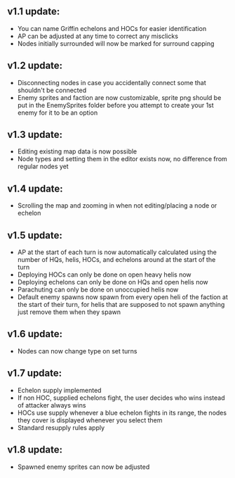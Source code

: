 ## v1.1 update: 
+ You can name Griffin echelons and HOCs for easier identification
+ AP can be adjusted at any time to correct any misclicks
+ Nodes initially surrounded will now be marked for surround capping

## v1.2 update: 
+ Disconnecting nodes in case you accidentally connect some that shouldn't be connected
+ Enemy sprites and faction are now customizable, sprite png should be put in the EnemySprites folder before you attempt to create your 1st enemy for it to be an option

## v1.3 update:
+ Editing existing map data is now possible
+ Node types and setting them in the editor exists now, no difference from regular nodes yet

## v1.4 update:
+ Scrolling the map and zooming in when not editing/placing a node or echelon

## v1.5 update:
+ AP at the start of each turn is now automatically calculated using the number of HQs, helis, HOCs, and echelons around at the start of the turn
+ Deploying HOCs can only be done on open heavy helis now
+ Deploying echelons can only be done on HQs and open helis now
+ Parachuting can only be done on unoccupied helis now
+ Default enemy spawns now spawn from every open heli of the faction at the start of their turn, for helis that are supposed to not spawn anything just remove them when they spawn

## v1.6 update:
+ Nodes can now change type on set turns

## v1.7 update:
+ Echelon supply implemented
+ If non HOC, supplied echelons fight, the user decides who wins instead of attacker always wins
+ HOCs use supply whenever a blue echelon fights in its range, the nodes they cover is displayed whenever you select them
+ Standard resupply rules apply

## v1.8 update:
+ Spawned enemy sprites can now be adjusted